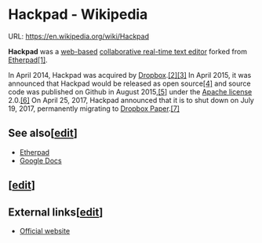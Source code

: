 # Hackpad - Wikipedia

URL: https://en.wikipedia.org/wiki/Hackpad

**Hackpad** was a [web-based](https://en.wikipedia.org/wiki/Web-based) [collaborative real-time text editor](https://en.wikipedia.org/wiki/Collaborative_real-time_text_editor) forked from [Etherpad](https://en.wikipedia.org/wiki/Etherpad)[[1]](https://en.wikipedia.org/wiki/Hackpad).

In April 2014, Hackpad was acquired by [Dropbox](https://en.wikipedia.org/wiki/Dropbox_(service)).[[2][3]](https://en.wikipedia.org/wiki/Hackpad) In April 2015, it was announced that Hackpad would be released as open source[[4]](https://en.wikipedia.org/wiki/Hackpad) and source code was published on Github in August 2015,[[5]](https://en.wikipedia.org/wiki/Hackpad) under the [Apache license](https://en.wikipedia.org/wiki/Apache_license) 2.0.[[6]](https://en.wikipedia.org/wiki/Hackpad) On April 25, 2017, Hackpad announced that it is to shut down on July 19, 2017, permanently migrating to [Dropbox Paper](https://en.wikipedia.org/wiki/Dropbox_Paper).[[7]](https://en.wikipedia.org/wiki/Hackpad)

## See also[[edit](https://en.wikipedia.org/w/index.php?title=Hackpad&action=edit&section=1)]

- [Etherpad](https://en.wikipedia.org/wiki/Etherpad)
- [Google Docs](https://en.wikipedia.org/wiki/Google_Docs)

## [[edit](https://en.wikipedia.org/w/index.php?title=Hackpad&action=edit&section=2)]

## External links[[edit](https://en.wikipedia.org/w/index.php?title=Hackpad&action=edit&section=3)]

- [Official website](https://hackpad.com/)